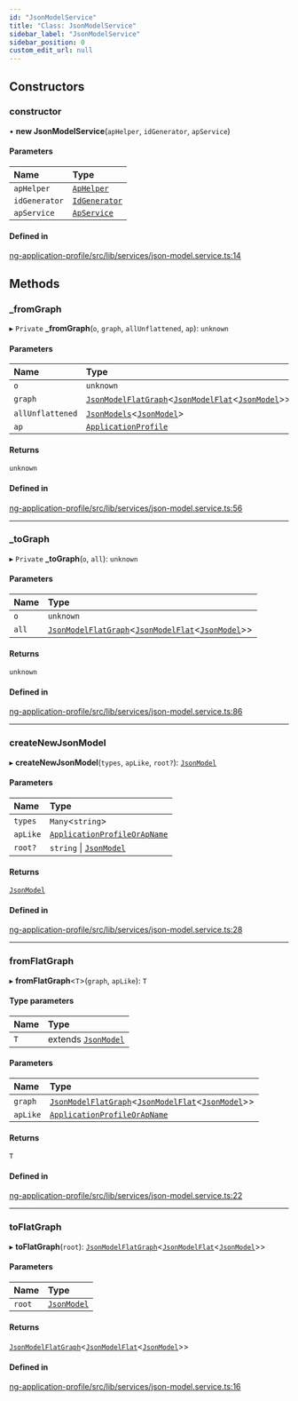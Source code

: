 ```yaml
---
id: "JsonModelService"
title: "Class: JsonModelService"
sidebar_label: "JsonModelService"
sidebar_position: 0
custom_edit_url: null
---
```


## Constructors

### constructor

• **new JsonModelService**(`apHelper`, `idGenerator`, `apService`)

#### Parameters

| Name | Type |
| :------ | :------ |
| `apHelper` | [`ApHelper`](ApHelper) |
| `idGenerator` | [`IdGenerator`](IdGenerator) |
| `apService` | [`ApService`](ApService) |

#### Defined in

[ng-application-profile/src/lib/services/json-model.service.ts:14](https://github.com/cognizone/ng-cognizone/blob/0401c67/libs/ng-application-profile/src/lib/services/json-model.service.ts#L14)

## Methods

### \_fromGraph

▸ `Private` **_fromGraph**(`o`, `graph`, `allUnflattened`, `ap`): `unknown`

#### Parameters

| Name | Type |
| :------ | :------ |
| `o` | `unknown` |
| `graph` | [`JsonModelFlatGraph`](../interfaces/JsonModelFlatGraph)<[`JsonModelFlat`](../modules#jsonmodelflat)<[`JsonModel`](../interfaces/JsonModel)\>\> |
| `allUnflattened` | [`JsonModels`](../interfaces/JsonModels)<[`JsonModel`](../interfaces/JsonModel)\> |
| `ap` | [`ApplicationProfile`](../modules#applicationprofile) |

#### Returns

`unknown`

#### Defined in

[ng-application-profile/src/lib/services/json-model.service.ts:56](https://github.com/cognizone/ng-cognizone/blob/0401c67/libs/ng-application-profile/src/lib/services/json-model.service.ts#L56)

___

### \_toGraph

▸ `Private` **_toGraph**(`o`, `all`): `unknown`

#### Parameters

| Name | Type |
| :------ | :------ |
| `o` | `unknown` |
| `all` | [`JsonModelFlatGraph`](../interfaces/JsonModelFlatGraph)<[`JsonModelFlat`](../modules#jsonmodelflat)<[`JsonModel`](../interfaces/JsonModel)\>\> |

#### Returns

`unknown`

#### Defined in

[ng-application-profile/src/lib/services/json-model.service.ts:86](https://github.com/cognizone/ng-cognizone/blob/0401c67/libs/ng-application-profile/src/lib/services/json-model.service.ts#L86)

___

### createNewJsonModel

▸ **createNewJsonModel**(`types`, `apLike`, `root?`): [`JsonModel`](../interfaces/JsonModel)

#### Parameters

| Name | Type |
| :------ | :------ |
| `types` | `Many`<`string`\> |
| `apLike` | [`ApplicationProfileOrApName`](../modules#applicationprofileorapname) |
| `root?` | `string` \| [`JsonModel`](../interfaces/JsonModel) |

#### Returns

[`JsonModel`](../interfaces/JsonModel)

#### Defined in

[ng-application-profile/src/lib/services/json-model.service.ts:28](https://github.com/cognizone/ng-cognizone/blob/0401c67/libs/ng-application-profile/src/lib/services/json-model.service.ts#L28)

___

### fromFlatGraph

▸ **fromFlatGraph**<`T`\>(`graph`, `apLike`): `T`

#### Type parameters

| Name | Type |
| :------ | :------ |
| `T` | extends [`JsonModel`](../interfaces/JsonModel) |

#### Parameters

| Name | Type |
| :------ | :------ |
| `graph` | [`JsonModelFlatGraph`](../interfaces/JsonModelFlatGraph)<[`JsonModelFlat`](../modules#jsonmodelflat)<[`JsonModel`](../interfaces/JsonModel)\>\> |
| `apLike` | [`ApplicationProfileOrApName`](../modules#applicationprofileorapname) |

#### Returns

`T`

#### Defined in

[ng-application-profile/src/lib/services/json-model.service.ts:22](https://github.com/cognizone/ng-cognizone/blob/0401c67/libs/ng-application-profile/src/lib/services/json-model.service.ts#L22)

___

### toFlatGraph

▸ **toFlatGraph**(`root`): [`JsonModelFlatGraph`](../interfaces/JsonModelFlatGraph)<[`JsonModelFlat`](../modules#jsonmodelflat)<[`JsonModel`](../interfaces/JsonModel)\>\>

#### Parameters

| Name | Type |
| :------ | :------ |
| `root` | [`JsonModel`](../interfaces/JsonModel) |

#### Returns

[`JsonModelFlatGraph`](../interfaces/JsonModelFlatGraph)<[`JsonModelFlat`](../modules#jsonmodelflat)<[`JsonModel`](../interfaces/JsonModel)\>\>

#### Defined in

[ng-application-profile/src/lib/services/json-model.service.ts:16](https://github.com/cognizone/ng-cognizone/blob/0401c67/libs/ng-application-profile/src/lib/services/json-model.service.ts#L16)
